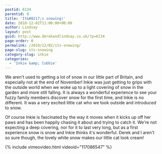 ```yaml
---
postid: 6134
parentid: 0
title: 'It&#8217;s snowing!'
date: 2010-12-02T11:00:00+00:00
author: Lindsay
layout: post
guid: http://www.derekandlindsay.co.uk/?p=6134
page-order: 0
permalink: /2010/12/02/its-snowing/
page-slug: its-snowing
category-slug: inkie
categories:
  - 'Inkie &amp; Cubbie'
---
```

We aren't used to getting a lot of snow in our little part of Britain, and especially not at the end of November! Inkie was just getting to grips with the outside world when we woke up to a light covering of snow in the garden and more still falling. It is always a wonderful experience to see your fuzzy family members discover snow for the first time, and Inkie is no different. It was a very excited little cat who we took outside and introduced to snow.

Of course Inkie is fascinated by the way it moves when it kicks up off her paws and has been happily chasing it about and trying to catch it. We're not expecting a deep covering, nor for it to last very long, but as a first experience snow is snow and Inkie thinks it's wonderful. Derek and I aren't so sure though, the lovely white snow makes our little cat look cream!

{% include vimeovideo.html videoid="117086547" %}